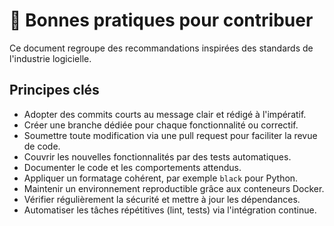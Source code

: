 # 🚦 Bonnes pratiques pour contribuer

Ce document regroupe des recommandations inspirées des standards de l'industrie logicielle.

## Principes clés
- Adopter des commits courts au message clair et rédigé à l'impératif.
- Créer une branche dédiée pour chaque fonctionnalité ou correctif.
- Soumettre toute modification via une pull request pour faciliter la revue de code.
- Couvrir les nouvelles fonctionnalités par des tests automatiques.
- Documenter le code et les comportements attendus.
- Appliquer un formatage cohérent, par exemple `black` pour Python.
- Maintenir un environnement reproductible grâce aux conteneurs Docker.
- Vérifier régulièrement la sécurité et mettre à jour les dépendances.
- Automatiser les tâches répétitives (lint, tests) via l'intégration continue.

